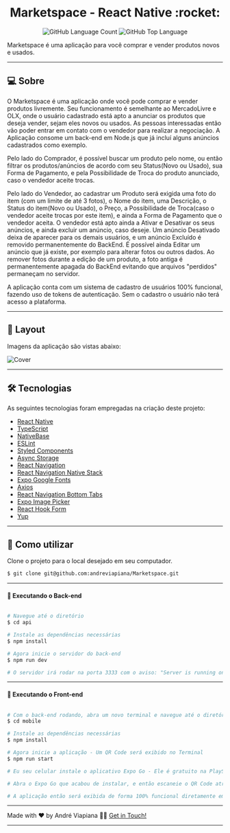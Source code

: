 <p align="center">
  <h1 align="center">Marketspace - React Native :rocket:</h1>
</p>

<p align="center" margin-top="25px" >
  <img alt="GitHub Language Count" src="https://img.shields.io/github/languages/count/andreviapiana/Marketspace" />

  <img alt="GitHub Top Language" src="https://img.shields.io/github/languages/top/andreviapiana/Marketspace" />
</p>


Marketspace é uma aplicação para você comprar e vender produtos novos e usados.

___

## 💻 Sobre
O Marketspace é uma aplicação onde você pode comprar e vender produtos livremente. Seu funcionamento é semelhante ao MercadoLivre e OLX, onde o usuário cadastrado está apto a anunciar os produtos que deseja vender, sejam eles novos ou usados. As pessoas interessadas então vão poder entrar em contato com o vendedor para realizar a negociação. A Aplicação consome um back-end em Node.js que já incluí alguns anúncios cadastrados como exemplo. 

Pelo lado do Comprador, é possível buscar um produto pelo nome, ou então filtrar os produtos/anúncios de acordo com seu Status(Novo ou Usado), sua Forma de Pagamento, e pela Possibilidade de Troca do produto anunciado, caso o vendedor aceite trocas.

Pelo lado do Vendedor, ao cadastrar um Produto será exigida uma foto do item (com um limite de até 3 fotos), o Nome do item, uma Descrição, o Status do item(Novo ou Usado), o Preço, a Possibilidade de Troca(caso o vendedor aceite trocas por este item), e ainda a Forma de Pagamento que o vendedor aceita. O vendedor está apto ainda a Ativar e Desativar os seus anúncios, e ainda excluir um anúncio, caso deseje. Um anúncio Desativado deixa de aparecer para os demais usuários, e um anúncio Excluído é removido permanentemente do BackEnd. É possível ainda Editar um anúncio que já existe, por exemplo para alterar fotos ou outros dados. Ao remover fotos durante a edição de um produto, a foto antiga é permanentemente apagada do BackEnd evitando que arquivos "perdidos" permaneçam no servidor.

A aplicação conta com um sistema de cadastro de usuários 100% funcional, fazendo uso de tokens de autenticação. Sem o cadastro o usuário não terá acesso a plataforma.

___

## 🎨 Layout
Imagens da aplicação são vistas abaixo:

![Cover](https://github.com/andreviapiana/Marketspace/assets/106932234/a877a399-a38b-4384-bfca-523e63d5f6b7)

___

## 🛠 Tecnologias

As seguintes tecnologias foram empregadas na criação deste projeto:

- [React Native](https://reactnative.dev/)
- [TypeScript](https://www.typescriptlang.org/)
- [NativeBase](https://nativebase.io/)
- [ESLint](https://eslint.org/)
- [Styled Components](https://styled-components.com/docs/basics)
- [Async Storage](https://reactnative.dev/docs/asyncstorage)
- [React Navigation](https://reactnavigation.org/)
- [React Navigation Native Stack](https://reactnavigation.org/docs/native-stack-navigator/)
- [Expo Google Fonts](https://github.com/expo/google-fonts)
- [Axios](https://axios-http.com/ptbr/docs/intro)
- [React Navigation Bottom Tabs](https://reactnavigation.org/docs/bottom-tab-navigator/)
- [Expo Image Picker](https://docs.expo.dev/versions/latest/sdk/imagepicker/)
- [React Hook Form](https://www.react-hook-form.com/)
- [Yup](https://github.com/jquense/yup)

___

## 🚀 Como utilizar

Clone o projeto para o local desejado em seu computador.

```bash
$ git clone git@github.com:andreviapiana/Marketspace.git
```
___

#### 🚧 Executando o Back-end
```bash

# Navegue até o diretório
$ cd api

# Instale as dependências necessárias
$ npm install

# Agora inicie o servidor do back-end
$ npm run dev

# O servidor irá rodar na porta 3333 com o aviso: "Server is running on Port 3333".

```
___

#### 🚧 Executando o Front-end
```bash

# Com o back-end rodando, abra um novo terminal e navegue até o diretório
$ cd mobile

# Instale as dependências necessárias
$ npm install

# Agora inicie a aplicação - Um QR Code será exibido no Terminal
$ npm run start

# Eu seu celular instale o aplicativo Expo Go - Ele é gratuito na PlayStore.

# Abra o Expo Go que acabou de instalar, e então escaneie o QR Code através do aplicativo.

# A aplicação então será exibida de forma 100% funcional diretamente em seu celular.

```

___

Made with ❤️ by André Viapiana 👋🏽 [Get in Touch!](https://www.linkedin.com/in/andreviapiana/)

---
